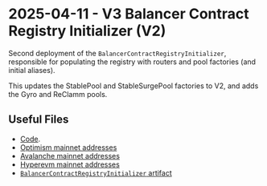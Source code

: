 # 2025-04-11 - V3 Balancer Contract Registry Initializer (V2)

Second deployment of the `BalancerContractRegistryInitializer`, responsible for populating the registry with routers and pool factories (and initial aliases).

This updates the StablePool and StableSurgePool factories to V2, and adds the Gyro and ReClamm pools.

## Useful Files

- [Code](https://github.com/balancer/balancer-v3-monorepo/commit/8afa73431e07794fb287afb8b0402c606fcaedb8).
- [Optimism mainnet addresses](./output/optimism.json)
- [Avalanche mainnet addresses](./output/avalanche.json)
- [Hyperevm mainnet addresses](./output/hyperevm.json)
- [`BalancerContractRegistryInitializer` artifact](./artifact/BalancerContractRegistryInitializer.json)

